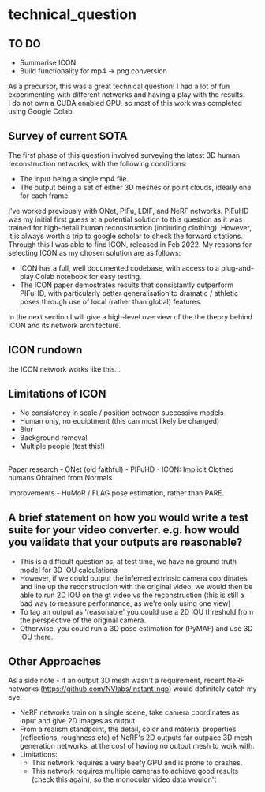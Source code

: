# technical_question

## TO DO
- Summarise ICON
- Build functionality for mp4 -> png conversion

As a precursor, this was a great technical question! I had a lot of fun experimenting with different networks and having a play with the results. \
I do not own a CUDA enabled GPU, so most of this work was completed using Google Colab.

## Survey of current SOTA
The first phase of this question involved surveying the latest 3D human reconstruction networks, with the following conditions: 
- The input being a single  mp4 file.
- The output being a set of either 3D meshes or point clouds, ideally one for each frame.

I've worked previously with ONet, PIFu, LDIF, and NeRF networks. PIFuHD was my initial first guess at a potential solution to this question as it was trained for high-detail human reconstruction (including clothing). However, it is always worth a trip to google scholar to check the forward citations. Through this I was able to find ICON, released in Feb 2022. My reasons for selecting ICON as my chosen solution are as follows:
- ICON has a full, well documented codebase, with access to a plug-and-play Colab notebook for easy testing.
- The ICON paper demostrates results that consistantly outperform PIFuHD, with particularly better generalisation to dramatic / athletic poses through use of local (rather than global) features.

In the next section I will give a high-level overview of the the theory behind ICON and its network architecture.

## ICON rundown
the ICON network works like this...

## Limitations of ICON
- No consistency in scale / position between successive models
- Human only, no equiptment (this can most likely be changed)
- Blur
- Background removal
- Multiple people (test this!)

## 



Paper research
	- ONet (old faithful)
    - PIFuHD
	- ICON: Implicit Clothed humans Obtained from Normals 

Improvements
	- HuMoR / FLAG pose estimation, rather than PARE.


## A brief statement on how you would write a test suite for your video converter. e.g. how would you validate that your outputs are reasonable? 

- This is a difficult question as, at test time, we have no ground truth model for 3D IOU calculations
- However, if we could output the inferred extrinsic camera coordinates and line up the reconstruction with the original video, we would then be able to run 2D IOU on the  gt video vs the reconstruction (this is still a bad way to measure performance, as we're only using one view)
- To tag an output as 'reasonable' you could use a 2D IOU threshold from the perspective of the original camera. 
- Otherwise, you could run a 3D pose estimation for (PyMAF) and use 3D IOU there.

## Other Approaches
As a side note - if an output 3D mesh wasn't a requirement, recent NeRF networks (https://github.com/NVlabs/instant-ngp) would definitely catch my eye:
- NeRF networks train on a single scene, take camera coordinates as input and give 2D images as output.
- From a realism standpoint, the detail, color and material properties (reflections, roughness etc) of NeRF's 2D outputs far outpace 3D mesh generation networks, at the cost of having no output mesh to work with.
- Limitations:
    - This network requires a very beefy GPU and is prone to crashes.
    - This network requires multiple cameras to achieve good results (check this again), so the monocular video data wouldn't 

